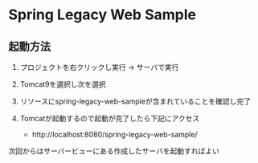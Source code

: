 # Spring Legacy Web Sample

## 起動方法

1. プロジェクトを右クリックし実行 -> サーバで実行

2. Tomcat9を選択し次を選択

3. リソースにspring-legacy-web-sampleが含まれていることを確認し完了

4. Tomcatが起動するので起動が完了したら下記にアクセス
    - http://localhost:8080/spring-legacy-web-sample/

次回からはサーバービューにある作成したサーバを起動すればよい

